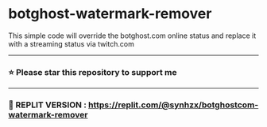 # botghost-watermark-remover
This simple code will override the botghost.com online status and replace it with a streaming status via twitch.com

---

### ⭐ Please star this repository to support me 

---

### 🤖 REPLIT VERSION : https://replit.com/@synhzx/botghostcom-watermark-remover
